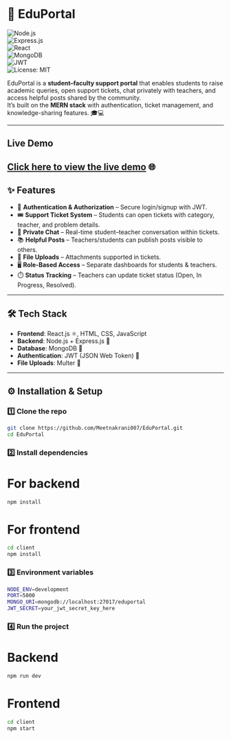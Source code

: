 # 📘 EduPortal

![Node.js](https://img.shields.io/badge/Node.js-339933?style=for-the-badge&logo=nodedotjs&logoColor=white)  
![Express.js](https://img.shields.io/badge/Express.js-000000?style=for-the-badge&logo=express&logoColor=white)  
![React](https://img.shields.io/badge/React-61DAFB?style=for-the-badge&logo=react&logoColor=black)  
![MongoDB](https://img.shields.io/badge/MongoDB-4EA94B?style=for-the-badge&logo=mongodb&logoColor=white)  
![JWT](https://img.shields.io/badge/JWT-black?style=for-the-badge&logo=JSON%20web%20tokens)  
![License: MIT](https://img.shields.io/badge/License-MIT-blue.svg?style=for-the-badge)

EduPortal is a **student–faculty support portal** that enables students to raise academic queries, open support tickets, chat privately with teachers, and access helpful posts shared by the community.  
It’s built on the **MERN stack** with authentication, ticket management, and knowledge-sharing features. 🎓💻

---

## Live Demo

## [Click here to view the live demo](https://eduportal-web.onrender.com) 🌐

## ✨ Features

- 🔐 **Authentication & Authorization** – Secure login/signup with JWT.
- 🎟️ **Support Ticket System** – Students can open tickets with category, teacher, and problem details.
- 💬 **Private Chat** – Real-time student–teacher conversation within tickets.
- 📚 **Helpful Posts** – Teachers/students can publish posts visible to others.
- 📂 **File Uploads** – Attachments supported in tickets.
- 🖥️ **Role-Based Access** – Separate dashboards for students & teachers.
- ⏱️ **Status Tracking** – Teachers can update ticket status (Open, In Progress, Resolved).

---

## 🛠️ Tech Stack

- **Frontend**: React.js ⚛️, HTML, CSS, JavaScript
- **Backend**: Node.js + Express.js 🚀
- **Database**: MongoDB 🍃
- **Authentication**: JWT (JSON Web Token) 🔑
- **File Uploads**: Multer 📂

---

## ⚙️ Installation & Setup

### 1️⃣ Clone the repo

```bash
git clone https://github.com/Meetnakrani007/EduPortal.git
cd EduPortal
```

### 2️⃣ Install dependencies

# For backend

```bash
npm install
```

# For frontend

```bash
cd client
npm install
```

### 3️⃣ Environment variables

```bash
NODE_ENV=development
PORT=5000
MONGO_URI=mongodb://localhost:27017/eduportal
JWT_SECRET=your_jwt_secret_key_here
```

### 4️⃣ Run the project

# Backend

```bash
npm run dev
```

# Frontend

```bash
cd client
npm start
```
